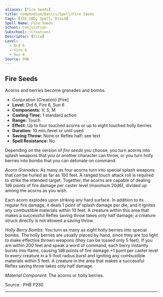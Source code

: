 ```yaml
---
aliases: [Fire Seeds]
title: Compendium/Basics/Spell/Fire Seeds
tags: [35E_SRD, Spell, Druid]
Spell Name: Fire Seeds
School: Conjuration
Subschool: (Creation)
Descriptor: [Fire]
Level:
  - Drd 6
  - Fire 6
  - Sun 6
Source: PHB
---
```



## Fire Seeds

Acorns and berries become grenades and bombs.

*   Conjuration (Creation) [Fire]
*   **Level:** Drd 6, Fire 6, Sun 6
*   **Components:** V, S, M
*   **Casting Time:** 1 standard action
*   **Range:** Touch
*   **Effect:** Up to four touched acorns or up to eight touched holly berries
*   **Duration:** 10 min./level or until used
*   **Saving Throw:** None or Reflex half; see text
*   **Spell Resistance:** No

<p>Depending on the version of <i>fire seeds</i> you choose, you turn acorns into splash weapons that you or another character can throw, or you turn holly berries into bombs that you can detonate on command.</p><p><i>Acorn Grenades:</i> As many as four acorns turn into special splash weapons that can be hurled as far as 100 feet. A ranged touch attack roll is required to strike the intended target. Together, the acorns are capable of dealing 1d6 points of fire damage per caster level (maximum 20d6), divided up among the acorns as you wish.</p><p>Each acorn explodes upon striking any hard surface. In addition to its regular fire damage, it deals 1 point of splash damage per die, and it ignites any combustible materials within 10 feet. A creature within this area that makes a successful Reflex saving throw takes only half damage; a creature struck directly is not allowed a saving throw.</p><p><i>Holly Berry Bombs:</i> You turn as many as eight holly berries into special bombs. The holly berries are usually placed by hand, since they are too light to make effective thrown weapons (they can be tossed only 5 feet). If you are within 200 feet and speak a word of command, each berry instantly bursts into flame, causing 1d8 points of fire damage +1 point per caster level to every creature in a 5-foot radius burst and igniting any combustible materials within 5 feet. A creature in the area that makes a successful Reflex saving throw takes only half damage.</p><p><i>Material Component:</i> The acorns or holly berries.</p>

Source : PHB P230

---

